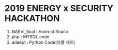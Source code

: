 # 2019 ENERGY x SECURITY HACKATHON

1. NAEVI_final : Android Studio
2. php : MYSQL code
3. adeept : Python Code(차량 제어)
